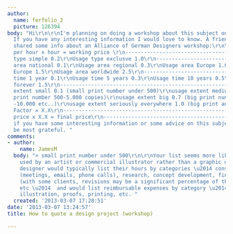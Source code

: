 ```yaml
---
author:
  name: ferfolio_2
  picture: 126394
body: "Hi\r\n\r\nI'm planning on doing a workshop about this subject on my university.
  If you have any interesting information I would love to know. A friend recently
  shared some info about an Alliance of German Designers workshop:\r\n\r\n------------------------------------------------------------------------\r\nprice
  per hour x hour = working price \r\n------------------------------------------------------------------------\r\nUsage
  type simple 0.2\r\nUsage type exclusve 1.0\r\n------------------------------------------------------------------------\r\nUsage
  area national 0.1\r\nUsage area regional 0.3\r\nUsage area Europe 1.0\r\nUsage area
  Europe 1.5\r\nUsage area worldwide 2.5\r\n------------------------------------------------------------------------\r\nUsage
  time 1 year 0.1\r\nUsage time 5 years 0.3\r\nUsage time 10 years 0.5\r\nUsage time
  forever 1.5\r\n------------------------------------------------------------------------\r\nusage
  extent small 0.1 (small print number under 500)\r\nusage extent medium 0.3 (medium
  print number 500-5.000 copies)\r\nusage extent big 0.7 (big print number above 5.000
  -10.000 etc..)\r\nusage extent seriously everywhere 1.0 (big print and or online)\r\n------------------------------------------------------------------------\r\nTotal
  Factor = X.X\r\n------------------------------------------------------------------------\r\nworking
  price x X.X = final price\r\n------------------------------------------------------------------------\r\n\r\n\r\nSo,
  if you have some interesting information or some advice on this subject, I will
  be most grateful. "
comments:
- author:
    name: JamesM
  body: "> small print number under 500\r\n\r\nYour list seems more like something
    used by an artist or commercial illustrator rather than a graphic designer.  A
    designer would typically list their hours by categories \u2014 consultation time
    (meetings, emails, phone calls), research, concept development, final art, revisions
    (with some clients, revisions may be a significant percentage of the total amount),
    etc \u2014  and would list reimbursable expenses by category \u2014photography,
    illustration, proofs, printing, etc. "
  created: '2013-03-07 17:28:51'
date: '2013-03-07 13:24:57'
title: How to quote a design project (workshop)

---
```

